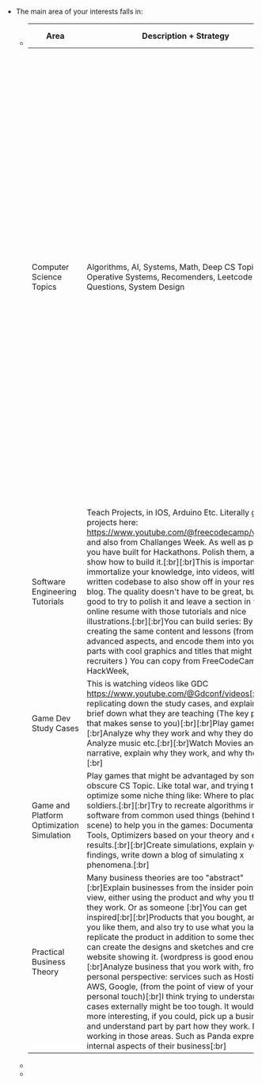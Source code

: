 - The main area of your interests falls in:
	- |Area|Description + Strategy|Career Score|Popularity Score|
	  |--|--|--|--|
	  |Computer Science Topics|Algorithms, AI, Systems, Math, Deep CS Topics, Operative Systems, Recomenders, Leetcode Questions, System Design | Building upon, Leetcode questions, solving and packaging solutions and problems as Java, Javascript, C# libraries + Reading Books and explaining chapters and implementing algorithms to show how their work, and their intuitive approach. Read a small chapter in 25 minutes, and report a progress, then from that raw footage create tutorials. The quality doesn't have to be great, but is good to try to polish it and leave a section in your online resume with those tutorials and nice illustrations.|10|3|
	  |Software Engineering Tutorials|Teach Projects, in IOS, Arduino Etc. Literally grab the projects here: https://www.youtube.com/@freecodecamp/videos and also from Challanges Week. As well as projects you have built for Hackathons. Polish them, and show how to build it.[:br][:br]This is important, to immortalize your knowledge, into videos, with well written codebase to also show off in your resume's blog. The quality doesn't have to be great, but is good to try to polish it and leave a section in your online resume with those tutorials and nice illustrations.[:br][:br]You can build series: By creating the same content and lessons (from advanced aspects, and encode them into youtube parts with cool graphics and titles that might impress recruiters ) You can copy from FreeCodeCamp, HackWeek, |9|3|
	  |Game Dev Study Cases|This is watching videos like GDC https://www.youtube.com/@Gdconf/videos[:br]Then replicating down the study cases, and explain and brief down what they are teaching (The key points that makes sense to you)[:br][:br]Play games:[:br]Analyze why they work and why they dont. Analyze music etc.[:br][:br]Watch Movies and narrative, explain why they work, and why they dont.[:br]|[:br][:br]6|6|
	  |Game and Platform Optimization Simulation|Play games that might be advantaged by some obscure CS Topic. Like total war, and trying to optimize some niche thing like: Where to place your soldiers.[:br][:br]Try to recreate algorithms in software from common used things (behind te scene) to help you in the games: Documentation, Tools, Optimizers based on your theory and explain results.[:br][:br]Create simulations, explain your findings, write down a blog of simulating x phenomena.[:br]|8|6|
	  |Practical Business Theory|Many business theories are too "abstract"[:br]Explain businesses from the insider point of view, either using the product and why you think they work. Or as someone [:br]You can get inspired[:br][:br]Products that you bought, and why you like them, and also try to use what you larned to replicate the product in addition to some theory. You can create the designs and sketches and create a website showing it. (wordpress is good enough)[:br][:br]Analyze business that you work with, from a personal perspective: services such as Hostinger, AWS, Google, (from the point of view of your personal touch)[:br]I think trying to understand cases externally might be too tough. It would be more interesting, if you could, pick up a business and understand part by part how they work. By working in those areas. Such as Panda expressand internal aspects of their business[:br]|9|7|
	-
	-